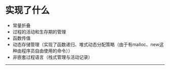 
# 实现了什么

- 常量折叠
- 过程的活动和生存期的管理
- 函数传值
- 动态存储管理（实现了函数递归、堆式动态分配策略（由于有malloc、new这种由程序员自由使用的命令））
- 非嵌套过程语言（栈式管理与活动记录）

---
